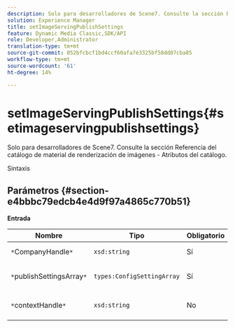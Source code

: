 ```yaml
---
description: Solo para desarrolladores de Scene7. Consulte la sección Referencia del catálogo de material de renderización de imágenes - Atributos del catálogo.
solution: Experience Manager
title: setImageServingPublishSettings
feature: Dynamic Media Classic,SDK/API
role: Developer,Administrator
translation-type: tm+mt
source-git-commit: 052bfcbcf1bd4ccf60afa7e3325bf58dd07cba85
workflow-type: tm+mt
source-wordcount: '61'
ht-degree: 14%

---
```



# setImageServingPublishSettings{#setimageservingpublishsettings}

Solo para desarrolladores de Scene7. Consulte la sección Referencia del catálogo de material de renderización de imágenes - Atributos del catálogo.

Sintaxis

## Parámetros {#section-e4bbbc79edcb4e4d9f97a4865c770b51}

**Entrada**

| Nombre | Tipo | Obligatorio | Descripción |
|---|---|---|---|
| `*`CompanyHandle`*` | `xsd:string` | Sí | Identificador de la empresa. |
| `*`publishSettingsArray`*` | `types:ConfigSettingArray` | Sí | Solo para desarrolladores de Scene7. |
| `*`contextHandle`*` | `xsd:string` | No | Gestionar en el contexto de publicación. |

